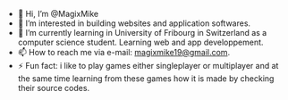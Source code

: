 - 👋 Hi, I’m @MagixMike
- 👀 I’m interested in building websites and application softwares.
- 🌱 I’m currently learning in University of Fribourg in Switzerland as a computer science student. Learning web and app developpement.
- 📫 How to reach me via e-mail: magixmike19@gmail.com.
- ⚡ Fun fact: i like to play games either singleplayer or multiplayer and at the same time learning from these games how it is made by checking their source codes.

<!---
MagixMike/MagixMike is a ✨ special ✨ repository because its `README.md` (this file) appears on your GitHub profile.
You can click the Preview link to take a look at your changes.
--->
